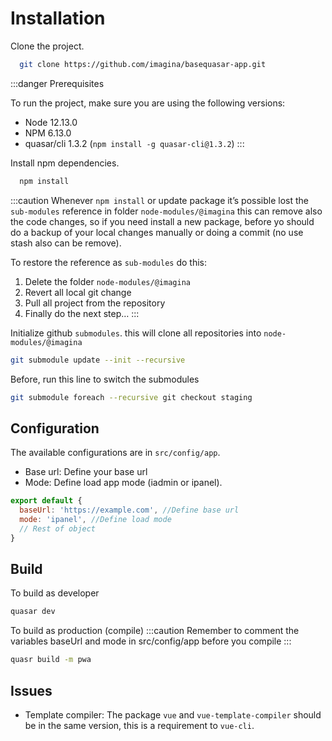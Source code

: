 # Installation

Clone the project.
```bash
  git clone https://github.com/imagina/basequasar-app.git
```

:::danger Prerequisites

To run the project, make sure you are using the following versions:

- Node 12.13.0
- NPM 6.13.0
- quasar/cli 1.3.2  (`npm install -g quasar-cli@1.3.2`)
:::


Install npm dependencies.
```bash
  npm install
```
:::caution 
Whenever `npm install` or update package it’s possible lost the `sub-modules` reference in folder `node-modules/@imagina` this can remove also the code changes, so if you need install a new package, before yo should do a backup of your local changes manually or doing a commit (no use stash also can be remove). 

To restore the reference as `sub-modules` do this:
1. Delete the folder `node-modules/@imagina`
2. Revert all local git change 
3. Pull all project from the repository
4. Finally do the next step…
:::

Initialize github `submodules`. this will clone all repositories into `node-modules/@imagina`

````bash
git submodule update --init --recursive
````

Before, run this line to switch the submodules
```bash
git submodule foreach --recursive git checkout staging
```

## Configuration
The available configurations are in `src/config/app`.
- Base url: Define your base url
- Mode: Define load app mode (iadmin or ipanel).
```js
export default {
  baseUrl: 'https://example.com', //Define base url
  mode: 'ipanel', //Define load mode
  // Rest of object
}
```

## Build
To build as developer

````bash
quasar dev
````
To build as production (compile)
:::caution
Remember to comment the variables baseUrl and mode in src/config/app before you compile
:::
````bash
quasr build -m pwa
````

## Issues
- Template compiler: The package `vue` and `vue-template-compiler` should be in the same version, this is a requirement to `vue-cli`.
